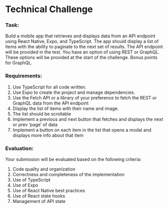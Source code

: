 # Technical Challenge

### **Task:**

Build a mobile app that retrieves and displays data from an API endpoint using React Native, Expo, and TypeScript. The app should display a list of items with the ability to paginate to the next set of results. The API endpoint will be provided in the test. You have an option of using REST or GraphQL. These options will be provided at the start of the challenge. Bonus points for GraphQL.

### Requirements:

1. Use TypeScript for all code written.
2. Use Expo to create the project and manage dependencies.
3. Use the Fetch API or a library of your preference to fetch the REST or GraphQL data from the API endpoint
4. Display the list of items with their name and image.
5. The list should be scrollable
6. Implement a previous and next button that fetches and displays the next or prev ‘page’ of data
7. Implement a button on each item in the list that opens a modal and displays more info about that item

### **Evaluation:**

Your submission will be evaluated based on the following criteria:

1. Code quality and organization
2. Correctness and completeness of the implementation
3. Use of TypeScript
4. Use of Expo
5. Use of React Native best practices
6. Use of React state hooks
7. Management of API state
